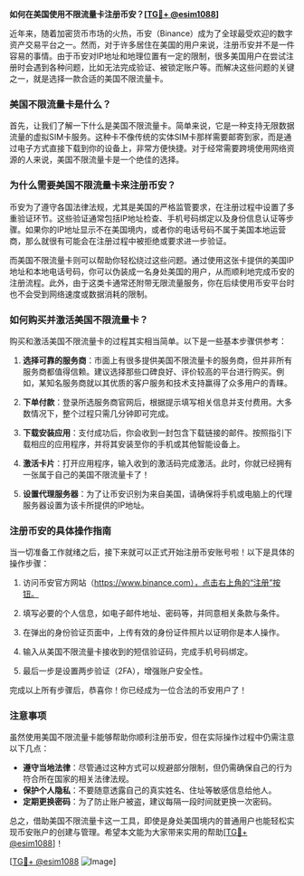 **如何在美国使用不限流量卡注册币安？[[TG💪+ @esim1088](https://t.me/s/esim1088)]**

近年来，随着加密货币市场的火热，币安（Binance）成为了全球最受欢迎的数字资产交易平台之一。然而，对于许多居住在美国的用户来说，注册币安并不是一件容易的事情。由于币安对IP地址和地理位置有一定的限制，很多美国用户在尝试注册时会遇到各种问题，比如无法完成验证、被锁定账户等。而解决这些问题的关键之一，就是选择一款合适的美国不限流量卡。

### 美国不限流量卡是什么？

首先，让我们了解一下什么是美国不限流量卡。简单来说，它是一种支持无限数据流量的虚拟SIM卡服务。这种卡不像传统的实体SIM卡那样需要邮寄到家，而是通过电子方式直接下载到你的设备上，非常方便快捷。对于经常需要跨境使用网络资源的人来说，美国不限流量卡是一个绝佳的选择。

### 为什么需要美国不限流量卡来注册币安？

币安为了遵守各国法律法规，尤其是美国的严格监管要求，在注册过程中设置了多重验证环节。这些验证通常包括IP地址检查、手机号码绑定以及身份信息认证等步骤。如果你的IP地址显示不在美国境内，或者你的电话号码不属于美国本地运营商，那么就很有可能会在注册过程中被拒绝或要求进一步验证。

而美国不限流量卡则可以帮助你轻松绕过这些问题。通过使用这张卡提供的美国IP地址和本地电话号码，你可以伪装成一名身处美国的用户，从而顺利地完成币安的注册流程。此外，由于这类卡通常还附带无限流量服务，你在后续使用币安平台时也不会受到网络速度或数据消耗的限制。

### 如何购买并激活美国不限流量卡？

购买和激活美国不限流量卡的过程其实相当简单。以下是一些基本步骤供参考：

1. **选择可靠的服务商**：市面上有很多提供美国不限流量卡的服务商，但并非所有服务商都值得信赖。建议选择那些口碑良好、评价较高的平台进行购买。例如，某知名服务商就以其优质的客户服务和技术支持赢得了众多用户的青睐。

2. **下单付款**：登录所选服务商官网后，根据提示填写相关信息并支付费用。大多数情况下，整个过程只需几分钟即可完成。

3. **下载安装应用**：支付成功后，你会收到一封包含下载链接的邮件。按照指引下载相应的应用程序，并将其安装至你的手机或其他智能设备上。

4. **激活卡片**：打开应用程序，输入收到的激活码完成激活。此时，你就已经拥有一张属于自己的美国不限流量卡了！

5. **设置代理服务器**：为了让币安识别为来自美国，请确保将手机或电脑上的代理服务器设置为该卡所提供的IP地址。

### 注册币安的具体操作指南

当一切准备工作就绪之后，接下来就可以正式开始注册币安账号啦！以下是具体的操作步骤：

1. 访问币安官方网站（https://www.binance.com），点击右上角的“注册”按钮。

2. 填写必要的个人信息，如电子邮件地址、密码等，并同意相关条款与条件。

3. 在弹出的身份验证页面中，上传有效的身份证件照片以证明你是本人操作。

4. 输入从美国不限流量卡接收到的短信验证码，完成手机号码绑定。

5. 最后一步是设置两步验证（2FA），增强账户安全性。

完成以上所有步骤后，恭喜你！你已经成为一位合法的币安用户了！

### 注意事项

虽然使用美国不限流量卡能够帮助你顺利注册币安，但在实际操作过程中仍需注意以下几点：

- **遵守当地法律**：尽管通过这种方式可以规避部分限制，但仍需确保自己的行为符合所在国家的相关法律法规。
- **保护个人隐私**：不要随意透露自己的真实姓名、住址等敏感信息给他人。
- **定期更换密码**：为了防止账户被盗，建议每隔一段时间就更换一次密码。

总之，借助美国不限流量卡这一工具，即使是身处美国境内的普通用户也能轻松实现币安账户的创建与管理。希望本文能为大家带来实用的帮助[[TG💪+ @esim1088](https://t.me/s/esim1088)]！

[[TG💪+ @esim1088](https://t.me/s/esim1088) ![Image](https://i.postimg.cc/4NQfJmqS/Snipaste-2025-05-13-00-14-12.png)]